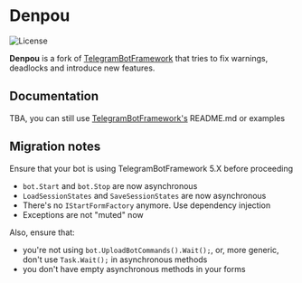 # Denpou

![License](https://img.shields.io/github/license/ZavaruKitsu/Denpou?style=flat-square)

**Denpou** is a fork of [TelegramBotFramework](https://github.com/MajMcCloud/TelegramBotFramework) that tries to fix
warnings, deadlocks and introduce new features.

## Documentation

TBA, you can still use [TelegramBotFramework's](https://github.com/MajMcCloud/TelegramBotFramework/blob/master/README.md) README.md or examples

## Migration notes

Ensure that your bot is using TelegramBotFramework 5.X before proceeding

- `bot.Start` and `bot.Stop` are now asynchronous
- `LoadSessionStates` and `SaveSessionStates` are now asynchronous
- There's no `IStartFormFactory` anymore. Use dependency injection
- Exceptions are not "muted" now

Also, ensure that:

- you're not using `bot.UploadBotCommands().Wait();`, or, more generic, don't use `Task.Wait();` in asynchronous methods
- you don't have empty asynchronous methods in your forms

